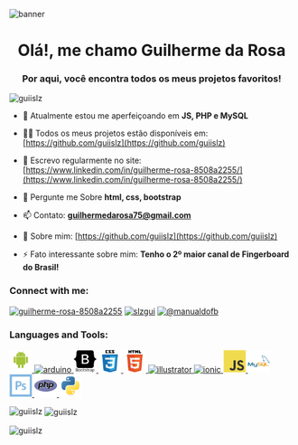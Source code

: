![banner](https://static.vecteezy.com/ti/vetor-gratis/p1/1410877-banner-de-programacao-e-codificacao-futurista-vetor.jpg)

<h1 align="center">Olá!, me chamo Guilherme da Rosa</h1>
<h3 align="center">Por aqui, você encontra todos os meus projetos favoritos!</h3>

<p align="left"> <img src="https://komarev.com/ghpvc/?username=guiislz&label=Profile%20views&color=0e75b6&style=flat" alt="guiislz" /> </p>

- 🌱 Atualmente estou me aperfeiçoando em **JS, PHP e MySQL**

- 👨‍💻 Todos os meus projetos estão disponíveis em: [https://github.com/guiislz](https://github.com/guiislz)

- 📝 Escrevo regularmente no site: [https://www.linkedin.com/in/guilherme-rosa-8508a2255/](https://www.linkedin.com/in/guilherme-rosa-8508a2255/)

- 💬 Pergunte me Sobre **html, css, bootstrap**

- 📫 Contato: **guilhermedarosa75@gmail.com**

- 📄 Sobre mim: [https://github.com/guiislz](https://github.com/guiislz)

- ⚡ Fato interessante sobre mim: **Tenho o 2º maior canal de Fingerboard do Brasil!**

<h3 align="left">Connect with me:</h3>
<p align="left">
<a href="https://linkedin.com/in/guilherme-rosa-8508a2255" target="blank"><img align="center" src="https://raw.githubusercontent.com/rahuldkjain/github-profile-readme-generator/master/src/images/icons/Social/linked-in-alt.svg" alt="guilherme-rosa-8508a2255" height="30" width="40" /></a>
<a href="https://instagram.com/slzgui" target="blank"><img align="center" src="https://raw.githubusercontent.com/rahuldkjain/github-profile-readme-generator/master/src/images/icons/Social/instagram.svg" alt="slzgui" height="30" width="40" /></a>
<a href="https://www.youtube.com/@manualdofb" target="blank"><img align="center" src="https://raw.githubusercontent.com/rahuldkjain/github-profile-readme-generator/master/src/images/icons/Social/youtube.svg" alt="@manualdofb" height="30" width="40" /></a>
</p>

<h3 align="left">Languages and Tools:</h3>
<p align="left"> <a href="https://developer.android.com" target="_blank" rel="noreferrer"> <img src="https://raw.githubusercontent.com/devicons/devicon/master/icons/android/android-original-wordmark.svg" alt="android" width="40" height="40"/> </a> <a href="https://www.arduino.cc/" target="_blank" rel="noreferrer"> <img src="https://cdn.worldvectorlogo.com/logos/arduino-1.svg" alt="arduino" width="40" height="40"/> </a> <a href="https://getbootstrap.com" target="_blank" rel="noreferrer"> <img src="https://raw.githubusercontent.com/devicons/devicon/master/icons/bootstrap/bootstrap-plain-wordmark.svg" alt="bootstrap" width="40" height="40"/> </a> <a href="https://www.w3schools.com/css/" target="_blank" rel="noreferrer"> <img src="https://raw.githubusercontent.com/devicons/devicon/master/icons/css3/css3-original-wordmark.svg" alt="css3" width="40" height="40"/> </a> <a href="https://www.w3.org/html/" target="_blank" rel="noreferrer"> <img src="https://raw.githubusercontent.com/devicons/devicon/master/icons/html5/html5-original-wordmark.svg" alt="html5" width="40" height="40"/> </a> <a href="https://www.adobe.com/in/products/illustrator.html" target="_blank" rel="noreferrer"> <img src="https://www.vectorlogo.zone/logos/adobe_illustrator/adobe_illustrator-icon.svg" alt="illustrator" width="40" height="40"/> </a> <a href="https://ionicframework.com" target="_blank" rel="noreferrer"> <img src="https://upload.wikimedia.org/wikipedia/commons/d/d1/Ionic_Logo.svg" alt="ionic" width="40" height="40"/> </a> <a href="https://developer.mozilla.org/en-US/docs/Web/JavaScript" target="_blank" rel="noreferrer"> <img src="https://raw.githubusercontent.com/devicons/devicon/master/icons/javascript/javascript-original.svg" alt="javascript" width="40" height="40"/> </a> <a href="https://www.mysql.com/" target="_blank" rel="noreferrer"> <img src="https://raw.githubusercontent.com/devicons/devicon/master/icons/mysql/mysql-original-wordmark.svg" alt="mysql" width="40" height="40"/> </a> <a href="https://www.photoshop.com/en" target="_blank" rel="noreferrer"> <img src="https://raw.githubusercontent.com/devicons/devicon/master/icons/photoshop/photoshop-line.svg" alt="photoshop" width="40" height="40"/> </a> <a href="https://www.php.net" target="_blank" rel="noreferrer"> <img src="https://raw.githubusercontent.com/devicons/devicon/master/icons/php/php-original.svg" alt="php" width="40" height="40"/> </a> <a href="https://www.python.org" target="_blank" rel="noreferrer"> <img src="https://raw.githubusercontent.com/devicons/devicon/master/icons/python/python-original.svg" alt="python" width="40" height="40"/> </a> </p>

<p><img align="left" src="https://github-readme-stats.vercel.app/api/top-langs?username=guiislz&show_icons=true&theme=dark&locale=en&layout=compact" alt="guiislz" /></p>

<p>&nbsp;<img align="center" src="https://github-readme-stats.vercel.app/api?username=guiislz&show_icons=true&theme=dark&locale=en" alt="guiislz" /></p>

<p><img align="center" src="https://github-readme-streak-stats.herokuapp.com/?user=guiislz&theme=dark" alt="guiislz" /></p>
